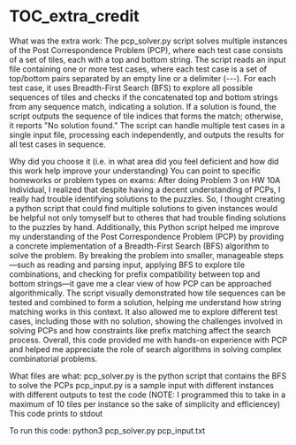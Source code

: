 # TOC_extra_credit

What was the extra work: 
The pcp_solver.py script solves multiple instances of the Post Correspondence Problem (PCP), where each test case consists of a set of tiles, each with a top and bottom string. The script reads an input file containing one or more test cases, where each test case is a set of top/bottom pairs separated by an empty line or a delimiter (---). For each test case, it uses Breadth-First Search (BFS) to explore all possible sequences of tiles and checks if the concatenated top and bottom strings from any sequence match, indicating a solution. If a solution is found, the script outputs the sequence of tile indices that forms the match; otherwise, it reports "No solution found." The script can handle multiple test cases in a single input file, processing each independently, and outputs the results for all test cases in sequence.


Why did you choose it (i.e. in what area did you feel deficient and how did this work help improve your understanding) You can point to specific homeworks or problem types on exams: 
After doing Problem 3 on HW 10A Individual, I realized that despite having a decent understanding of PCPs, I really had trouble identifying solutions to the puzzles. So, I thought creating a python script that could find multiple solutions to given instances would be helpful not only tomyself but to otheres that had trouble finding solutions to the puzzles by hand. Additionally, this Python script helped me improve my understanding of the Post Correspondence Problem (PCP) by providing a concrete implementation of a Breadth-First Search (BFS) algorithm to solve the problem. By breaking the problem into smaller, manageable steps—such as reading and parsing input, applying BFS to explore tile combinations, and checking for prefix compatibility between top and bottom strings—it gave me a clear view of how PCP can be approached algorithmically. The script visually demonstrated how tile sequences can be tested and combined to form a solution, helping me understand how string matching works in this context. It also allowed me to explore different test cases, including those with no solution, showing the challenges involved in solving PCPs and how constraints like prefix matching affect the search process. Overall, this code provided me with hands-on experience with PCP and helped me appreciate the role of search algorithms in solving complex combinatorial problems.

What files are what:
pcp_solver.py is the python script that contains the BFS to solve the PCPs
pcp_input.py is a sample input with different instances with different outputs to test the code (NOTE: I programmed this to take in a maximum of 10 tiles per instance so the sake of simplicity and efficiencey)
This code prints to stdout 

To run this code:
python3 pcp_solver.py pcp_input.txt 
